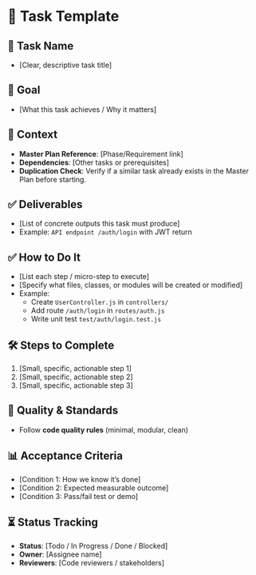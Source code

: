 # 📝 Task Template

## 📌 Task Name  
- [Clear, descriptive task title]  

## 🎯 Goal  
- [What this task achieves / Why it matters]  

## 🧩 Context  
- **Master Plan Reference**: [Phase/Requirement link]  
- **Dependencies**: [Other tasks or prerequisites]  
- **Duplication Check**: Verify if a similar task already exists in the Master Plan before starting.  

## ✅ Deliverables  
- [List of concrete outputs this task must produce]  
- Example: `API endpoint /auth/login` with JWT return  


## ✅ How to Do It  
- [List each step / micro-step to execute]  
- [Specify what files, classes, or modules will be created or modified]  
- Example:  
  - Create `UserController.js` in `controllers/`  
  - Add route `/auth/login` in `routes/auth.js`  
  - Write unit test `test/auth/login.test.js` 


## 🛠️ Steps to Complete  
1. [Small, specific, actionable step 1]  
2. [Small, specific, actionable step 2]  
3. [Small, specific, actionable step 3]  


## 🔐 Quality & Standards  
- Follow **code quality rules** (minimal, modular, clean)  

## 📊 Acceptance Criteria  
- [Condition 1: How we know it’s done]  
- [Condition 2: Expected measurable outcome]  
- [Condition 3: Pass/fail test or demo]  

## ⏳ Status Tracking  
- **Status**: [Todo / In Progress / Done / Blocked]  
- **Owner**: [Assignee name]  
- **Reviewers**: [Code reviewers / stakeholders]  
